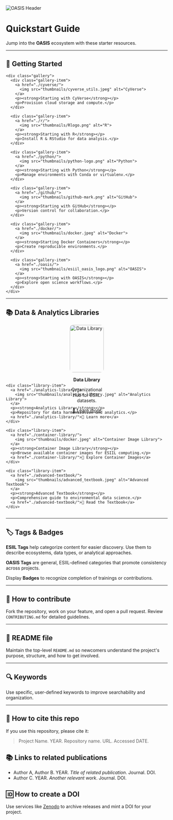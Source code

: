<!-- Static Header Section -->
<div class="static-header">
    <img id="header-img" src="https://raw.githubusercontent.com/CU-ESIIL/home/main/docs/assets/thumbnails/OASIS_header.png" 
         alt="OASIS Header">
</div>

<!-- Main Content -->
<div class="content">
    <h1 class="oasis-header">Quickstart Guide</h1>
    <p>Jump into the <strong>OASIS</strong> ecosystem with these starter resources.</p>
</div>

---
## 🚀 Getting Started

    <div class="gallery">
      <div class="gallery-item">
        <a href="./cyverse/">
          <img src="thumbnails/cyverse_utils.jpeg" alt="CyVerse">
        </a>
        <p><strong>Starting with CyVerse</strong></p>
        <p>Provision cloud storage and compute.</p>
      </div>

      <div class="gallery-item">
        <a href="./r/">
          <img src="thumbnails/Rlogo.png" alt="R">
        </a>
        <p><strong>Starting with R</strong></p>
        <p>Install R & RStudio for data analysis.</p>
      </div>

      <div class="gallery-item">
        <a href="./python/">
          <img src="thumbnails/python-logo.png" alt="Python">
        </a>
        <p><strong>Starting with Python</strong></p>
        <p>Manage environments with Conda or virtualenv.</p>
      </div>

      <div class="gallery-item">
        <a href="./github/">
          <img src="thumbnails/github-mark.png" alt="GitHub">
        </a>
        <p><strong>Starting with GitHub</strong></p>
        <p>Version control for collaboration.</p>
      </div>

      <div class="gallery-item">
        <a href="./docker/">
          <img src="thumbnails/docker.jpeg" alt="Docker">
        </a>
        <p><strong>Starting Docker Containers</strong></p>
        <p>Create reproducible environments.</p>
      </div>

      <div class="gallery-item">
        <a href="./oasis/">
          <img src="thumbnails/esiil_oasis_logo.png" alt="OASIS">
        </a>
        <p><strong>Starting with OASIS</strong></p>
        <p>Explore open science workflows.</p>
      </div>
    </div>

<style>
  .gallery {
    display: flex;
    flex-wrap: wrap;
    gap: 20px;
    justify-content: center;
  }
  .gallery-item {
    width: calc(100% / 2 - 20px);
    text-align: center;
  }
  .gallery-item img {
    width: 100%;
    max-width: 150px;
    border-radius: 10px;
    object-fit: cover;
  }
  @media (min-width: 600px) {
    .gallery-item { width: calc(100% / 3 - 20px); }
  }
</style>

---
## 📚 Data & Analytics Libraries
  <div class="library-gallery">
    <div class="library-item">
      <a href="./data-library/">
        <img src="thumbnails/data_library.jpeg" alt="Data Library">
      </a>
      <p><strong>Data Library</strong></p>
      <p>Organizational hub for ESIIL datasets.</p>
      <a href="./data-library/">🔗 Learn more</a>
    </div>

    <div class="library-item">
      <a href="./analytics-library/">
        <img src="thumbnails/analytics_library.jpeg" alt="Analytics Library">
      </a>
      <p><strong>Analytics Library</strong></p>
      <p>Repository for data harmonization and analytics.</p>
      <a href="./analytics-library/">🔗 Learn more</a>
    </div>

    <div class="library-item">
      <a href="./container-library/">
        <img src="thumbnails/docker.jpeg" alt="Container Image Library">
      </a>
      <p><strong>Container Image Library</strong></p>
      <p>Browse available container images for ESIIL computing.</p>
      <a href="./container-library/">🔗 Explore Container Images</a>
    </div>

    <div class="library-item">
      <a href="./advanced-textbook/">
        <img src="thumbnails/advanced_textbook.jpeg" alt="Advanced Textbook">
      </a>
      <p><strong>Advanced Textbook</strong></p>
      <p>Comprehensive guide to environmental data science.</p>
      <a href="./advanced-textbook/">🔗 Read the Textbook</a>
    </div>
  </div>

<style>
  .library-gallery {
    display: flex;
    flex-wrap: wrap;
    gap: 20px;
    justify-content: center;
  }
  .library-item {
    width: calc(100% / 2 - 20px);
    text-align: center;
  }
  .library-item img {
    width: 100%;
    max-width: 150px;
    border-radius: 10px;
    object-fit: cover;
    height: auto;
  }
  @media (min-width: 600px) {
    .library-item { width: calc(100% / 4 - 20px); }
  }
</style>

---
## 🏷️ Tags & Badges
**ESIIL Tags** help categorize content for easier discovery. Use them to describe ecosystems, data types, or analytical approaches.

**OASIS Tags** are general, ESIIL-defined categories that promote consistency across projects.

Display **Badges** to recognize completion of trainings or contributions.

---
## 🤝 How to contribute
Fork the repository, work on your feature, and open a pull request. Review `CONTRIBUTING.md` for detailed guidelines.

---
## 📄 README file
Maintain the top-level `README.md` so newcomers understand the project's purpose, structure, and how to get involved.

---
## 🔍 Keywords
Use specific, user-defined keywords to improve searchability and organization.

---
## 📝 How to cite this repo
If you use this repository, please cite it:

> Project Name. YEAR. Repository name. URL. Accessed DATE.

## 📚 Links to related publications
- Author A, Author B. YEAR. *Title of related publication*. Journal. DOI.
- Author C. YEAR. *Another relevant work*. Journal. DOI.

## 🆔 How to create a DOI
Use services like [Zenodo](https://zenodo.org/) to archive releases and mint a DOI for your project.
